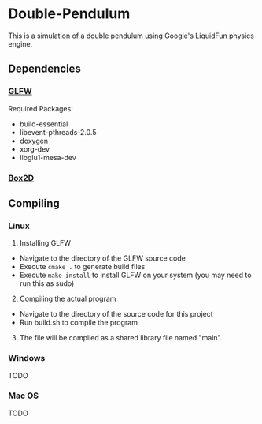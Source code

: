 # Double-Pendulum
This is a simulation of a double pendulum using Google's LiquidFun physics engine.

## Dependencies

### [GLFW](https://www.glfw.org/)
Required Packages:
* build-essential
* libevent-pthreads-2.0.5
* doxygen
* xorg-dev
* libglu1-mesa-dev

### [Box2D](https://github.com/erincatto/box2d)

## Compiling

### Linux
1. Installing GLFW
  * Navigate to the directory of the GLFW source code
  * Execute `cmake .` to generate build files
  * Execute `make install` to install GLFW on your system (you may need to run this as sudo)
2. Compiling the actual program
  * Navigate to the directory of the source code for this project
  * Run build.sh to compile the program
3. The file will be compiled as a shared library file named "main".

### Windows
TODO

### Mac OS
TODO
